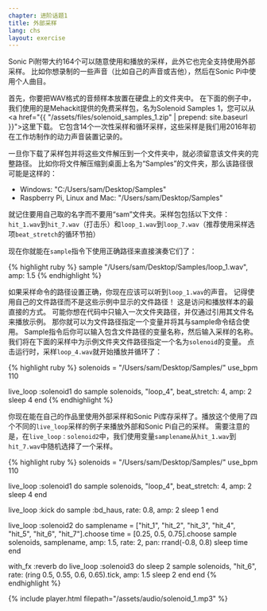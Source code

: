 ```yaml
---
chapter: 进阶话题1
title: 外部采样
lang: chs
layout: exercise
---
```


Sonic Pi附带大约164个可以随意使用和播放的采样，此外它也完全支持使用外部采样。 比如你想录制的一些声音（比如自己的声音或吉他），然后在Sonic Pi中使用个人曲目。

首先，你要把WAV格式的音频样本放置在硬盘上的文件夹中。 在下面的例子中，我们使用的是Mehackit提供的免费采样包，名为Solenoid Samples 1，您可以从<a href="{{ "/assets/files/solenoid_samples_1.zip" | prepend: site.baseurl }}">这里</a>下载。 它包含14个一次性采样和循环采样，这些采样是我们用2016年初在工作坊制作的动力声音装置记录的。


一旦你下载了采样包并将这些文件解压到一个文件夹中，就必须留意该文件夹的完整路径。 比如你将文件解压缩到桌面上名为“Samples”的文件夹，那么该路径很可能是这样的：

* Windows: "C:/Users/sam/Desktop/Samples" 
* Raspberry Pi, Linux and Mac: "/Users/sam/Desktop/Samples" 

就记住要用自己取的名字而不要用“sam”文件夹。采样包包括以下文件：`hit_1.wav`到`hit_7.wav`（打击乐）和`loop_1.wav`到`loop_7.wav`（推荐使用采样选项`beat_stretch`的循环节拍）

现在你就能在`sample`指令下使用正确路径来直接演奏它们了：

{% highlight ruby %}
sample "/Users/sam/Desktop/Samples/loop_1.wav", amp: 1.5
{% endhighlight %}

如果采样命令的路径设置正确，你现在应该可以听到`loop_1.wav`的声音。 记得使用自己的文件路径而不是这些示例中显示的文件路径！ 这是访问和播放样本的最直接的方式。 可能你想在代码中只输入一次文件夹路径，并仅通过引用其文件名来播放示例。 那你就可以为文件路径指定一个变量并将其与sample命令结合使用。 Sample指令后你可以输入包含文件路径的变量名称，然后输入采样的名称。 我们将在下面的采样中为示例文件夹文件路径指定一个名为`solenoid`的变量。 点击运行时，采样`loop_4.wav`就开始播放并循环了：

{% highlight ruby %}
solenoids = "/Users/sam/Desktop/Samples/"
use_bpm 110

live_loop :solenoid1 do
  sample solenoids, "loop_4", beat_stretch: 4, amp: 2
  sleep 4
end
{% endhighlight %}

你现在能在自己的作品里使用外部采样和Sonic Pi库存采样了。播放这个使用了四个不同的`live_loop`采样的例子来播放外部和Sonic Pi自己的采样。 需要注意的是，在`live_loop：solenoid2`中，我们使用变量`samplename`从`hit_1.wav`到`hit_7.wav`中随机选择了一个采样。

{% highlight ruby %}
solenoids = "/Users/sam/Desktop/Samples/"
use_bpm 110

live_loop :solenoid1 do
  sample solenoids, "loop_4", beat_stretch: 4, amp: 2
  sleep 4
end

live_loop :kick do
  sample :bd_haus, rate: 0.8, amp: 2
  sleep 1
end

live_loop :solenoid2 do
  samplename = ["hit_1", "hit_2", "hit_3", "hit_4", "hit_5", "hit_6", "hit_7"].choose
  time = [0.25, 0.5, 0.75].choose
  sample solenoids, samplename, amp: 1.5, rate: 2, pan: rrand(-0.8, 0.8)
  sleep time
end

with_fx :reverb do
  live_loop :solenoid3 do
    sleep 2
    sample solenoids, "hit_6", rate: (ring 0.5, 0.55, 0.6, 0.65).tick, amp: 1.5
    sleep 2
  end
end
{% endhighlight %}

{% include player.html filepath="/assets/audio/solenoid_1.mp3" %}
